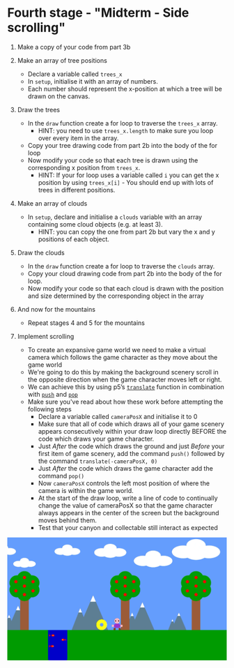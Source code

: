 # Fourth stage - "Midterm - Side scrolling"

1. Make a copy of your code from part 3b

2. Make an array of tree positions
    - Declare a variable called `trees_x`    
    - In `setup`, initialise it with an array of numbers.    
    - Each number should represent the x-position at which a tree will be drawn on the canvas.

3. Draw the trees    
     - In the `draw` function create a for loop to traverse the `trees_x` array.        
        - HINT: you need to use `trees_x.length` to make sure you loop over every item in the array.    
    - Copy your tree drawing code from part 2b into the body of the for loop    
    - Now modify your code so that each tree is drawn using the corresponding x position from `trees_x`.         
        - HINT: If your for loop uses a variable called `i` you can get the x position by using `trees_x[i]` - You should end up with lots of trees in different positions.

4. Make an array of clouds
     - In `setup`, declare and initialise a `clouds` variable with an array containing some cloud objects (e.g. at least 3).         
        - HINT: you can copy the one from part 2b but vary the x and y positions of each object.

5. Draw the clouds
      - In the `draw` function create a for loop to traverse the `clouds` array. 
    - Copy your cloud drawing code from part 2b into the body of the for loop.    
    - Now modify your code so that each cloud is drawn with the position and size determined by the corresponding object in the array

6. And now for the mountains
    - Repeat stages 4 and 5 for the mountains

7. Implement scrolling
    - To create an expansive game world we need to make a virtual camera which follows the game character as they move about the game world    
    - We're going to do this by making the background scenery scroll in the opposite direction when the game character moves left or right.    
    - We can achieve this by using p5’s [`translate`](https://p5js.org/reference/#/p5/translate) function in combination    with [`push`](https://p5js.org/reference/#/p5/push) and [`pop`](https://p5js.org/reference/#/p5/pop)    
    - Make sure you've read about how these work before attempting the following steps
        - Declare a variable called `cameraPosX` and initialise it to 0    
        - Make sure that all of code which draws all of your game scenery appears consecutively within your draw loop directly BEFORE the code which draws your game character.    
        - Just *After* the code which draws the ground and just *Before* your first item of game scenery, add the command `push()` followed by the command `translate(-cameraPosX, 0)`
        - Just *After* the code which draws the game character add the command  `pop()`    
        - Now `cameraPosX` controls the left most position of where the camera is within the game world.     
        - At the start of the draw loop, write a line of code to continually change the value of cameraPosX so that the game character always appears in the center of the screen but the background moves behind them.   
        - Test that your canyon and collectable still interact as expected


![alt text](https://github.com/Rosaverde/UoL_ITP1_GameProject/blob/main/gp4/gp4-midterm/solution.gif)